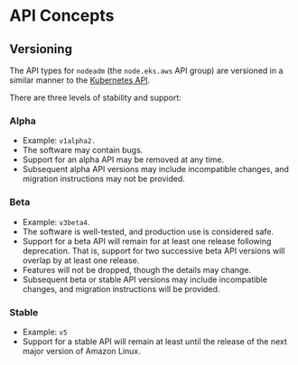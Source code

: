 # API Concepts

## Versioning

The API types for `nodeadm` (the `node.eks.aws` API group) are versioned in a similar manner to the [Kubernetes API](https://kubernetes.io/docs/reference/using-api/#api-versioning).

There are three levels of stability and support:

### Alpha
- Example: `v1alpha2.`
- The software may contain bugs.
- Support for an alpha API may be removed at any time.
- Subsequent alpha API versions may include incompatible changes, and migration instructions may not be provided.

### Beta
- Example: `v3beta4`.
- The software is well-tested, and production use is considered safe.
- Support for a beta API will remain for at least one release following deprecation. That is, support for two successive beta API versions will overlap by at least one release.
- Features will not be dropped, though the details may change.
- Subsequent beta or stable API versions may include incompatible changes, and migration instructions will be provided.

### Stable
- Example: `v5`
- Support for a stable API will remain at least until the release of the next major version of Amazon Linux.